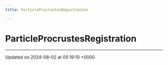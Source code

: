 ```yaml
---
title: ParticleProcrustesRegistration

---
```


# ParticleProcrustesRegistration





-------------------------------

Updated on 2024-08-02 at 05:19:10 +0000